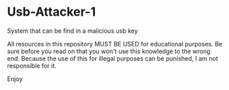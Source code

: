 # Usb-Attacker-1
System that can be find in a malicious usb key



All resources in this repository MUST BE USED for educational purposes.
Be sure before you read on that you won't use this knowledge to the wrong end.
Because the use of this for illegal purposes can be punished, I am not responsible for it.

Enjoy
